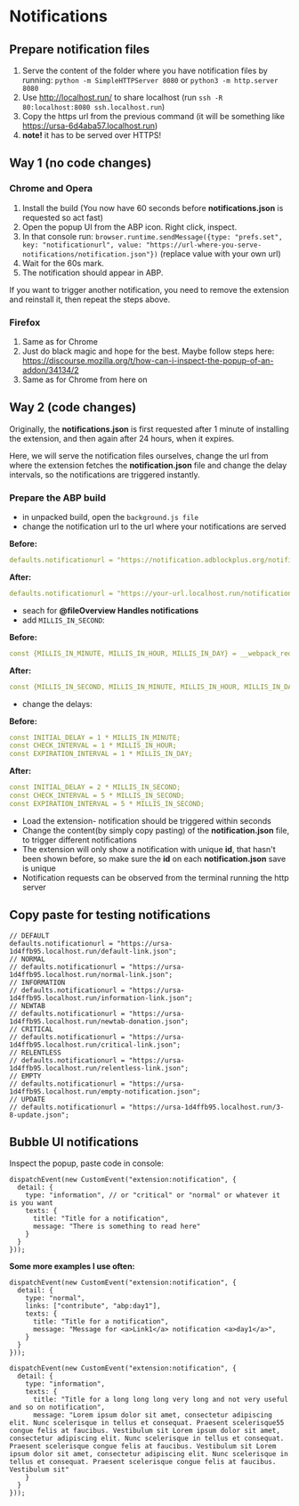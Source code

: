 # Notifications

## Prepare notification files

1. Serve the content of the folder where you have notification files by running: `python -m SimpleHTTPServer 8080` or `python3 -m http.server 8080`
1. Use http://localhost.run/ to share localhost (run `ssh -R 80:localhost:8080 ssh.localhost.run`)
1. Copy the https url from the previous command (it will be something like https://ursa-6d4aba57.localhost.run)
1. **note!** it has to be served over HTTPS!

## Way 1 (no code changes)

### Chrome and Opera

1. Install the build (You now have 60 seconds before **notifications.json** is requested so act fast)
1. Open the popup UI from the ABP icon. Right click, inspect.
1. In that console run: `browser.runtime.sendMessage({type: "prefs.set", key: "notificationurl", value: "https://url-where-you-serve-notifications/notification.json"})` (replace value with your own url)
1. Wait for the 60s mark.
1. The notification should appear in ABP.

If you want to trigger another notification, you need to remove the extension and reinstall it, then repeat the steps above.

### Firefox

1. Same as for Chrome
1. Just do black magic and hope for the best. Maybe follow steps here: https://discourse.mozilla.org/t/how-can-i-inspect-the-popup-of-an-addon/34134/2
1. Same as for Chrome from here on


## Way 2 (code changes)

Originally, the **notifications.json** is first requested after 1 minute of installing the extension, and then again after 24 hours, when it expires.

Here, we will serve the notification files ourselves, change the url from where the extension fetches the **notification.json** file and change the delay intervals, so the notifications are triggered instantly.


### Prepare the ABP build

* in unpacked build, open the `background.js file`
* change the notification url to the url where your notifications are served

**Before:**
```yml title=original
defaults.notificationurl = "https://notification.adblockplus.org/notification.json";
```

**After:**
```yml title=changed
defaults.notificationurl = "https://your-url.localhost.run/notification.json";
```

* seach for **@fileOverview Handles notifications**
* add `MILLIS_IN_SECOND`:

**Before:**
```yml title=original
const {MILLIS_IN_MINUTE, MILLIS_IN_HOUR, MILLIS_IN_DAY} = __webpack_require__(15);
```

**After:**
```yml title=changed
const {MILLIS_IN_SECOND, MILLIS_IN_MINUTE, MILLIS_IN_HOUR, MILLIS_IN_DAY} = __webpack_require__(15);
```

* change the delays:

**Before:**
```yml title=original
const INITIAL_DELAY = 1 * MILLIS_IN_MINUTE;
const CHECK_INTERVAL = 1 * MILLIS_IN_HOUR;
const EXPIRATION_INTERVAL = 1 * MILLIS_IN_DAY;
```

**After:**
```yml title=changed
const INITIAL_DELAY = 2 * MILLIS_IN_SECOND;
const CHECK_INTERVAL = 5 * MILLIS_IN_SECOND;
const EXPIRATION_INTERVAL = 5 * MILLIS_IN_SECOND;
```

* Load the extension- notification should be triggered within seconds
* Change the content(by simply copy pasting) of the **notification.json** file, to trigger different notifications
* The extension will only show a notification with unique **id**, that hasn't been shown before, so make sure the **id** on each **notification.json** save is unique
* Notification requests can be observed from the terminal running the http server

## Copy paste for testing notifications

```
// DEFAULT
defaults.notificationurl = "https://ursa-1d4ffb95.localhost.run/default-link.json";
// NORMAL
// defaults.notificationurl = "https://ursa-1d4ffb95.localhost.run/normal-link.json";
// INFORMATION
// defaults.notificationurl = "https://ursa-1d4ffb95.localhost.run/information-link.json";
// NEWTAB
// defaults.notificationurl = "https://ursa-1d4ffb95.localhost.run/newtab-donation.json";
// CRITICAL
// defaults.notificationurl = "https://ursa-1d4ffb95.localhost.run/critical-link.json";
// RELENTLESS
// defaults.notificationurl = "https://ursa-1d4ffb95.localhost.run/relentless-link.json";
// EMPTY
// defaults.notificationurl = "https://ursa-1d4ffb95.localhost.run/empty-notification.json";
// UPDATE
// defaults.notificationurl = "https://ursa-1d4ffb95.localhost.run/3-8-update.json";
```

## Bubble UI notifications

Inspect the popup, paste code in console:

```
dispatchEvent(new CustomEvent("extension:notification", {
  detail: {
    type: "information", // or "critical" or "normal" or whatever it is you want
    texts: {
      title: "Title for a notification",
      message: "There is something to read here"
    }
  }
}));
```

**Some more examples I use often:**
```
dispatchEvent(new CustomEvent("extension:notification", {
  detail: {
    type: "normal",
    links: ["contribute", "abp:day1"],
    texts: {
      title: "Title for a notification",
      message: "Message for <a>Link1</a> notification <a>day1</a>",
    }
  }
}));
```

```
dispatchEvent(new CustomEvent("extension:notification", {
  detail: {
    type: "information",
    texts: {
      title: "Title for a long long long very long and not very useful and so on notification",
      message: "Lorem ipsum dolor sit amet, consectetur adipiscing elit. Nunc scelerisque in tellus et consequat. Praesent scelerisque55 congue felis at faucibus. Vestibulum sit Lorem ipsum dolor sit amet, consectetur adipiscing elit. Nunc scelerisque in tellus et consequat. Praesent scelerisque congue felis at faucibus. Vestibulum sit Lorem ipsum dolor sit amet, consectetur adipiscing elit. Nunc scelerisque in tellus et consequat. Praesent scelerisque congue felis at faucibus. Vestibulum sit"
    }
  }
}));
```
